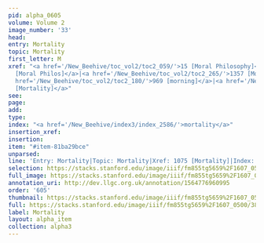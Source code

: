```yaml
---
pid: alpha_0605
volume: Volume 2
image_number: '33'
head: 
entry: Mortality
topic: Mortality
first_letter: M
xref: "<a href='/New_Beehive/toc_vol2/toc2_059/'>15 [Moral Philosophy]</a>|<a href='/New_Beehive/toc_vol2/toc2_163/'>880
  [Moral Philos]</a>|<a href='/New_Beehive/toc_vol2/toc2_265/'>1357 [Moon]</a>|<a
  href='/New_Beehive/toc_vol2/toc2_180/'>969 [morning]</a>|<a href='/New_Beehive/toc_vol2/toc2_208/'>1075
  [Mortality]</a>"
see: 
page: 
add: 
type: 
index: "<a href='/New_Beehive/index3/index_2586/'>mortality</a>"
insertion_xref: 
insertion: 
item: "#item-81ba29bce"
unparsed: 
line: 'Entry: Mortality|Topic: Mortality|Xref: 1075 [Mortality]|Index: mortality|#item-81ba29bce'
selection: https://stacks.stanford.edu/image/iiif/fm855tg5659%2F1607_0500/386,4640,3006,416/full/0/default.jpg
full_image: https://stacks.stanford.edu/image/iiif/fm855tg5659%2F1607_0500/full/full/0/default.jpg
annotation_uri: http://dev.llgc.org.uk/annotation/1564776960995
order: '605'
thumbnail: https://stacks.stanford.edu/image/iiif/fm855tg5659%2F1607_0500/386,4640,600,180/250,/0/default.jpg
full: https://stacks.stanford.edu/image/iiif/fm855tg5659%2F1607_0500/386,4640,3006,416/full/0/default.jpg
label: Mortality
layout: alpha_item
collection: alpha3
---
```

